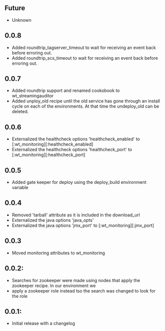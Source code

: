 ## Future

* Unknown

## 0.0.8
* Added roundtrip_tagserver_timeout to wait for receiving an event back before erroring out. 
* Added roundtrip_scs_timeout to wait for receiving an event back before erroring out.

## 0.0.7
* Added roundtrip support and renamed cookobook to wt_streamingauditor
* Added unploy_old recipe until the old service has gone through an install cycle on each of the environments. At that time the undeploy_old can be deleted.

## 0.0.6
* Externalized the healthcheck options 'healthcheck_enabled' to [:wt_monitoring][:healthcheck_enabled]
* Externalized the healthcheck options 'healthcheck_port' to [:wt_monitoring][:healthcheck_port]

## 0.0.5
* Added gate keeper for deploy using the deploy_build environment variable

## 0.0.4
* Removed 'tarball' attribute as it is included in the download_url
* Externalized the java options 'java_opts'
* Externalized the java options 'jmx_port' to [:wt_monitoring][:jmx_port]

## 0.0.3
* Moved monitoring attributes to wt_monitoring

## 0.0.2:
* Searches for zookeeper were made using nodes that apply the zookeeper recipe. In our environment we
* apply a zookeeper role instead tso the search was changed to look for the role

## 0.0.1:
* Initial release with a changelog